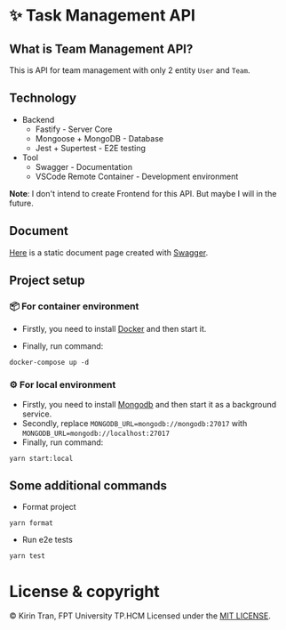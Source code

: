# ✨ Task Management API
## What is Team Management API?
This is API for team management with only 2 entity `User` and `Team`.
## Technology
- Backend
  - Fastify - Server Core
  - Mongoose + MongoDB - Database
  - Jest + Supertest - E2E testing
- Tool
  - Swagger - Documentation
  - VSCode Remote Container - Development environment 

**Note**: I don't intend to create Frontend for this API. But maybe I will in the future. 
##  Document
[Here](https://team-management-backend.herokuapp.com/api/v1.0/documentation) is a static document page created with [Swagger](https://swagger.io/).

## Project setup
### 📦 For container environment
- Firstly, you need to install [Docker](https://www.docker.com/) and then start it.

- Finally, run command:
```
docker-compose up -d
```

### ⚙️ For local environment
- Firstly, you need to install [Mongodb](https://www.mongodb.com/try/download/community) and then start it as a background service.
- Secondly, replace `MONGODB_URL=mongodb://mongodb:27017` with `MONGODB_URL=mongodb://localhost:27017`
- Finally, run command:
```
yarn start:local
```
## Some additional commands 
- Format project
```
yarn format
```
- Run e2e tests
```
yarn test
```

# License & copyright

© Kirin Tran, FPT University TP.HCM
Licensed under the [MIT LICENSE](LICENSE).